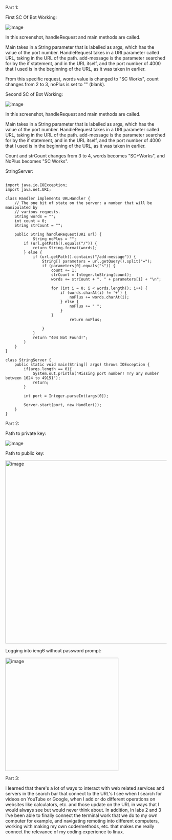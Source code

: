Part 1: 

First SC Of Bot Working:

![image](https://github.com/TTVTechTaro/cse15l-lab-reports/assets/46509287/69883145-fbee-49aa-98da-62d8c2c71abf)

In this screenshot, handleRequest and main methods are called.

Main takes in a String parameter that is labelled as args, which has the value of the port number. HandleRequest takes in a URI parameter called URL, taking in the URL of the path. add-message is the parameter searched for by the if statement, and in the URL itself, and the port number of 4000 that I used is in the beginning of the URL, as it was taken in earlier.

From this specific request, words value is changed to "SC Works", count changes from 2 to 3, noPlus is set to "" (blank).

Second SC of Bot Working:

![image](https://github.com/TTVTechTaro/cse15l-lab-reports/assets/46509287/aa4dd1dc-7c60-4b7d-95f0-dab8685f15ea)

In this screenshot, handleRequest and main methods are called.

Main takes in a String parameter that is labelled as args, which has the value of the port number. HandleRequest takes in a URI parameter called URL, taking in the URL of the path. add-message is the parameter searched for by the if statement, and in the URL itself, and the port number of 4000 that I used is in the beginning of the URL, as it was taken in earlier.

Count and strCount changes from 3 to 4, words becomes "SC+Works", and NoPlus becomes "SC Works".

StringServer:

```

import java.io.IOException;
import java.net.URI;

class Handler implements URLHandler {
    // The one bit of state on the server: a number that will be manipulated by
    // various requests.
    String words = "";
    int count = 0;
    String strCount = "";

    public String handleRequest(URI url) {
            String noPlus = "";
        if (url.getPath().equals("/")) {
            return String.format(words);
        } else {
            if (url.getPath().contains("/add-message")) {
                String[] parameters = url.getQuery().split("=");
                if (parameters[0].equals("s")) {
                    count += 1;
                    strCount = Integer.toString(count);
                    words += strCount + ". " + parameters[1] + "\n";

                    for (int i = 0; i < words.length(); i++) {
                        if (words.charAt(i) != '+') {
                            noPlus += words.charAt(i);
                        } else {
                            noPlus += " ";
                        }
                    }
                            return noPlus;

                }
            }
            return "404 Not Found!";
        }
    }
}

class StringServer {
    public static void main(String[] args) throws IOException {
        if(args.length == 0){
            System.out.println("Missing port number! Try any number between 1024 to 49151");
            return;
        }

        int port = Integer.parseInt(args[0]);

        Server.start(port, new Handler());
    }
}

```

Part 2:

Path to private key:

![image](https://github.com/TTVTechTaro/cse15l-lab-reports/assets/46509287/720bb11a-7ddb-40f6-8e36-19a774794181)


Path to public key:

<img width="571" alt="image" src="https://github.com/TTVTechTaro/cse15l-lab-reports/assets/46509287/b9c21e57-0ece-4ada-86db-0c6467db6fb5">


Logging into ieng6 without password prompt:

<img width="353" alt="image" src="https://github.com/TTVTechTaro/cse15l-lab-reports/assets/46509287/89326458-e37d-4315-9049-9db1fc1901b9">



Part 3:

I learned that there's a lot of ways to interact with web related services and servers in the search bar that connect to the URL's I see when I search for videos on YouTube or Google, when I add or do different operations on websites like calculators, etc. and those update on the URL in ways that I would always see but would never think about. In addition, In labs 2 and 3 I've been able to finally connect the terminal work that we do to my own computer for example, and navigating remoting into different computers, working with making my own code/methods, etc. that makes me really connect the relevance of my coding experience to linux.
